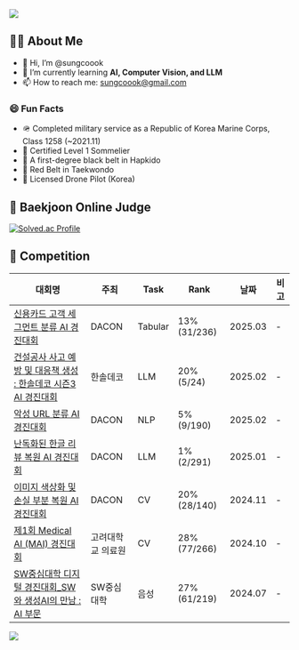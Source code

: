 <!-- 상단 배너 -->
<img src="https://capsule-render.vercel.app/api?type=waving&color=0:2ecc71,100:3498db&height=200&section=header&text=Welcome%20to%20sungcoook's%20GitHub!&fontSize=35" />

## 💁🏻 About Me

- 👋 Hi, I’m @sungcoook  
- 🌱 I’m currently learning **AI, Computer Vision, and LLM**  
- 📫 How to reach me: [sungcoook@gmail.com](mailto:sungcoook@gmail.com)

 ### 😄 Fun Facts

- 🪖 Completed military service as a Republic of Korea Marine Corps, Class 1258 (~2021.11)
- 🍷 Certified Level 1 Sommelier
- 🥋 A first-degree black belt in Hapkido
- 🥋 Red Belt in Taekwondo
- 🚁 Licensed Drone Pilot (Korea)

## 🏅 Baekjoon Online Judge

[![Solved.ac Profile](http://mazassumnida.wtf/api/v2/generate_badge?boj=sungcoook)](https://solved.ac/sungcoook/)

## 🏅 Competition

| 대회명 | 주최 | Task | Rank | 날짜 | 비고 |
|--------|------|------|------|------|------|
| [신용카드 고객 세그먼트 분류 AI 경진대회](https://dacon.io/competitions/official/236460/overview/description) | DACON | Tabular | 13% (31/236) | 2025.03 | - |
| [건설공사 사고 예방 및 대응책 생성 : 한솔데코 시즌3 AI 경진대회](https://dacon.io/competitions/official/236455/overview/description) | 한솔데코 | LLM | 20% (5/24) | 2025.02 | - |
| [악성 URL 분류 AI 경진대회](https://dacon.io/competitions/official/236451/overview/description) | DACON | NLP | 5% (9/190) | 2025.02 | - |
| [난독화된 한글 리뷰 복원 AI 경진대회](https://dacon.io/competitions/official/236446/overview/description) | DACON | LLM | 1% (2/291) | 2025.01 | - |
| [이미지 색상화 및 손실 부분 복원 AI 경진대회](https://dacon.io/competitions/official/236420/overview/description) | DACON | CV | 20% (28/140) | 2024.11 | - |
| [제1회 Medical AI (MAI) 경진대회](https://dacon.io/competitions/official/236382/overview/description) | 고려대학교 의료원 | CV | 28% (77/266) | 2024.10 | - |
| [SW중심대학 디지털 경진대회_SW와 생성AI의 만남 : AI 부문](https://dacon.io/competitions/official/236253/overview/description) | SW중심대학 | 음성 | 27% (61/219) | 2024.07 | - |




<!-- 하단 배너 (텍스트 없음) -->
<img src="https://capsule-render.vercel.app/api?type=waving&color=0:3498db,100:2ecc71&height=120&section=footer&text=&fontSize=20" />
